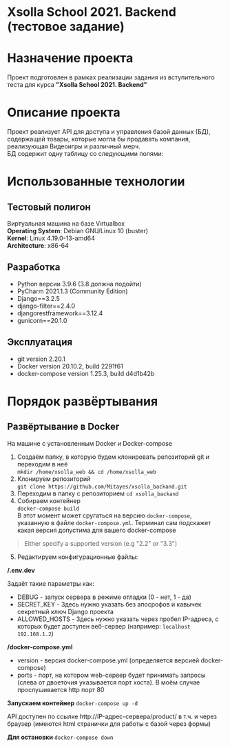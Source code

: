 # Xsolla School 2021. Backend (тестовое задание)
  
# Назначение проекта
Проект подготовлен в рамках реализации задания из вступительного теста для курса **"Xsolla School 2021. Backend"**

# Описание проекта
Проект реализует API для доступа и управления базой данных (БД), содержащей товары, которые могла бы продавать компания, реализующая Видеоигры и различный мерч.  
БД содержит одну таблицу со следующими полями:

  
# Использованные технологии
## Тестовый полигон  
Виртуальная машина на базе Virtualbox  
**Operating System**: Debian GNU/Linux 10 (buster)  
**Kernel**: Linux 4.19.0-13-amd64  
**Architecture**: x86-64  
  
## Разработка  
- Python версии 3.9.6 (3.8 должна подойти)
- PyCharm 2021.1.3 (Community Edition)
- Django==3.2.5
- django-filter==2.4.0
- djangorestframework==3.12.4
- gunicorn==20.1.0

## Эксплуатация
- git version 2.20.1
- Docker version 20.10.2, build 2291f61
- docker-compose version 1.25.3, build d4d1b42b

# Порядок развёртывания
## Развёртывание в Docker  
На машине с установленным Docker и Docker-compose  
1. Создаём папку, в которую будем клонировать репозиторий git и переходим в неё  
`mkdir /home/xsolla_web && cd /home/xsolla_web`
2. Клонируем репозиторий  
`git clone https://github.com/Mitayes/xsolla_backand.git`
3. Переходим в папку с репозиторием
`cd xsolla_backand`
4. Собираем контейнер  
`docker-compose build`  
В этот момент может сругаться на версию `docker-compose`, указанную в файле `docker-compose.yml`. Терминал сам подскажет какая версия допустима для вашего docker-compose
>Either specify a supported version (e.g "2.2" or "3.3")
5. Редактируем конфигурационные файлы:  

**/.env.dev**  
  
Задаёт такие параметры как:
  - DEBUG - запуск сервера в режиме отладки (0 - нет, 1 - да)
  - SECRET_KEY - Здесь нужно указать без апосрофов и кавычек секретный ключ Django проекта
  - ALLOWED_HOSTS - Здесь нужно указать через пробел IP-адреса, с которых будет доступен веб-сервер (например: `localhost 192.168.1.2`)  
  
**/docker-compose.yml**  
  - version - версия docker-compose.yml (определяется версией docker-compose)
  - ports - порт, на котором web-сервер будет принимать запросы (слева от двоеточия указывается порт хоста). В моём случае прослушивается http порт 80

**Запускаем контейнер**
`docker-compose up -d`

API доступен по ссылке http://IP-адрес-сервера/product/ в т.ч. и через браузер (имеются html странички для работы с базой через формы)

**Для остановки**
`docker-compose down`
